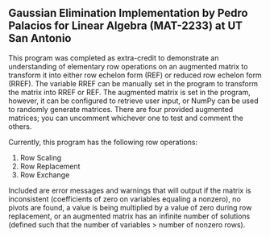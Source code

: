 ## **Gaussian Elimination Implementation by Pedro Palacios for Linear Algebra (MAT-2233) at UT San Antonio**

This program was completed as extra-credit to demonstrate an understanding of elementary row operations on an augmented matrix to transform it into either row echelon form (REF)
or reduced row echelon form (RREF). The variable RREF can be manually set in the program to transform the matrix into RREF or REF. The augmented matrix is set in the program, however, it can be configured to retrieve user input, or NumPy can be used to randomly generate matrices. There are four provided augmented matrices; you can uncomment whichever one to test and comment the others.

Currently, this program has the following row operations:
  1. Row Scaling
  2. Row Replacement
  3. Row Exchange

Included are error messages and warnings that will output if the matrix is inconsistent (coefficients of zero on variables equaling a nonzero), no pivots are found, a value is being multiplied by a value of zero during row replacement, or an augmented matrix has an infinite number of solutions (defined such that the number of variables > number of nonzero rows). 

